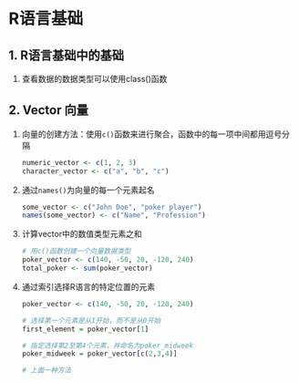 # R语言基础

## 1. R语言基础中的基础

1. 查看数据的数据类型可以使用class()函数

## 2. Vector 向量

1. 向量的创建方法：使用`c()`函数来进行聚合，函数中的每一项中间都用逗号分隔

   ```R
   numeric_vector <- c(1, 2, 3)
   character_vector <- c("a", "b", "c")
   ```

2. 通过`names()`为向量的每一个元素起名

   ```R
   some_vector <- c("John Doe", "poker player")
   names(some_vector) <- c("Name", "Profession")
   ```

3. 计算vector中的数值类型元素之和

   ```R
   # 用c()函数创建一个向量数据类型
   poker_vector <- c(140, -50, 20, -120, 240)
   total_poker <- sum(poker_vector)
   ```

4. 通过索引选择R语言的特定位置的元素

   ```R
   poker_vector <- c(140, -50, 20, -120, 240)
   
   # 选择第一个元素是从1开始，而不是从0开始
   first_element = poker_vector[1]
   
   # 指定选择第2至第4个元素，并命名为poker_midweek
   poker_midweek = poker_vector[c(2,3,4)]
   
   # 上面一种方法
   ```

   